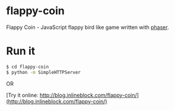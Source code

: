 flappy-coin
===========

Flappy Coin - JavaScript flappy bird like game written with [phaser](http://phaser.io/).

Run it
==
```bash
$ cd flappy-coin
$ python -m SimpleHTTPServer
```

OR

[Try it online: http://blog.inlineblock.com/flappy-coin/](http://blog.inlineblock.com/flappy-coin/)
